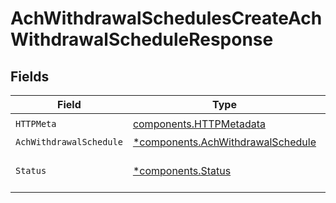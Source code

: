 # AchWithdrawalSchedulesCreateAchWithdrawalScheduleResponse


## Fields

| Field                                                                                 | Type                                                                                  | Required                                                                              | Description                                                                           |
| ------------------------------------------------------------------------------------- | ------------------------------------------------------------------------------------- | ------------------------------------------------------------------------------------- | ------------------------------------------------------------------------------------- |
| `HTTPMeta`                                                                            | [components.HTTPMetadata](../../models/components/httpmetadata.md)                    | :heavy_check_mark:                                                                    | N/A                                                                                   |
| `AchWithdrawalSchedule`                                                               | [*components.AchWithdrawalSchedule](../../models/components/achwithdrawalschedule.md) | :heavy_minus_sign:                                                                    | OK                                                                                    |
| `Status`                                                                              | [*components.Status](../../models/components/status.md)                               | :heavy_minus_sign:                                                                    | INVALID_ARGUMENT: The request has an invalid argument.                                |